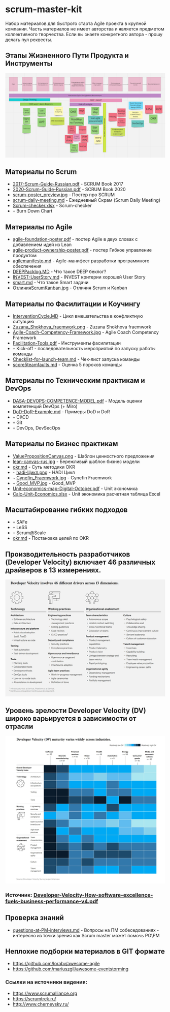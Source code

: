 # scrum-master-kit
Набор материалов для быстрого старта Agile проекта в крупной компании. 
Часть материалов не имеет авторства и является предметом коллективного творчества.
Если вы знаете конкретного автора - прошу делать пул реквесты.


## Этапы Жизненного Пути Продукта и Инструменты
![ProductLifeCycleAddTools](docs/ProductLifeCycleAddTools.jpg)


## Материалы по Scrum 
 * [2017-Scrum-Guide-Russian.pdf](pdf/2017-Scrum-Guide-Russian.pdf) - SCRUM Book 2017
 * [2020-Scrum-Guide-Russian.pdf](pdf/2020-Scrum-Guide-Russian.pdf) - SCRUM Book 2020
 * [scrum-poster_preview.jpg](docs/scrum-poster_preview.jpg)  - Поcтер про SCRUM
 * [scrum-daily-meeting.md](docs/scrum-daily-meeting.md) - Ежедневный Скрам (Scrum Daily Meeting)
 * [Scrum-checker.xlsx](excel/Scrum-checker.xlsx) - Scrum-checker
 * `+` Burn Down Chart 
 
 

## Материалы по Agile
* [agile-foundation-poster.pdf](pdf/agile-foundation-poster.pdf) - постер Agile в двух словах с добавлением идей из Lean 
* [agile-product-ownership-poster.pdf](pdf/agile-product-ownership-poster.pdf) - постер Гибкое управление продуктом
* [agilemanifesto.md](docs/agilemanifesto.md) - Agile-манифест разработки программного обеспечения
* [DEEPPacklog.MD](docs/DEEPPacklog.MD) - Что такое DEEP беклог?
* [INVEST-UserStory.md](docs/INVEST-UserStory.md) - INVEST критерии хорошей User Story
* [smart.md](docs/smart.md) - Что такое Smart задачи
* [ОтличияScrumKanban.jpg](docs/ОличияScrumKanban.jpg) - Отличия Scrum и Kanban


## Материалы по Фасилитации и Коучингу 
 * [InterventionCycle.MD](docs/InterventionCycle.MD) - Цикл вмешательства в конфликтную ситуацию
 * [Zuzana_Shokhova_fraemwork.png](docs/Zuzana_Shokhova_fraemwork.png) - Zuzana Shokhova fraemwork 
 * [Agile-Coach-Competency-Framework.jpg](docs/Agile-Coach-Competency-Framework.jpg) - Agile Coach Competency Framework
 * [Facilitation-Tools.pdf](pdf/Facilitation-Tools.pdf) - Инструменты  фасилитации
 * `+` Kick-off - последовательность мероприятий по запуску работы команды
 * [Checklist-for-launch-team.md](docs/Checklist-for-launch-team.md) - Чек-лист запуска команды
 * [score5teamfaults.md](docs/score5teamfaults.md) - Оценка 5 пороков команды 


## Материалы по Техническим практикам и DevOps
 * [DASA-DEVOPS-COMPETENCE-MODEL.pdf](pdf/DASA-DEVOPS-COMPETENCE-MODEL.pdf) - Модель оценки компетенций DevOps (+ Miro)
 * [DoD-DoR-Example.md](docs/DoD-DoR-Example.md) - Примеры DoD и DoR
 * `+` CI\CD
 * `+` Git 
 * `+` DevOps, DevSecOps


## Материалы по Бизнес практикам 
 * [ValuePropositionCanvas.png](docs/ValuePropositionCanvas.png) - Шаблон ценностного предложения
 * [lean-canvas-rus.jpg](docs/lean-canvas-rus.jpg) - Бережливый шаблон бизнес модели
 * [okr.md](docs/okr.md) - Суть методики OKR
 * `~` [hadi-Цикл.png](docs/hadi-Цикл.png) - HADI Цикл
 * `~` [Cynefin_Fraemwork.jpg](docs/Cynefin_Fraemwork.jpg) - Cynefin Fraemwork
 * `~` [Good_MVP.jpg](docs/Good_MVP.jpg) - Good_MVP
 * [Unit-economics-map-Digital-October.pdf](pdf/Unit-economics-map-Digital-October.pdf) -  Unit экономика
 * [Calc-Unit-Economics.xlsx](excel/Calc-Unit-Economics.xlsx) - Unit экономика расчетная таблица Excel


## Масштабирование гибких подходов
 * `+` SAFe
 * `+` LeSS 
 * `+` Scrum@Scale
 * [okr.md](docs/okr.md) - Постановка целей по OKR




## Производительность разработчиков (Developer Velocity) включает 46 различных драйверов в 13 измерениях.
![Developer-Velocity-46-drivers.jpg](docs/Developer-Velocity-46-drivers.jpg)


## Уровень зрелости Developer Velocity (DV) широко варьируется в зависимости от отрасли
![Developer-Velocity-maturity-varies-widely-across-industries.jpg](docs/Developer-Velocity-maturity-varies-widely-across-industries.jpg)



### Источник: [Developer-Velocity-How-software-excellence-fuels-business-performance-v4.pdf](pdf/Developer-Velocity-How-software-excellence-fuels-business-performance-v4.pdf)



## Проверка знаний 
 * [questions-at-PM-interviews.md](docs/questions-at-PM-interviews.md) - Вопросы на ПМ собеседованиях - интересно из точки зрения как Scrum master может помочь PO\PM


## Неплохие подборки материалов в GIT формате
 * https://github.com/lorabv/awesome-agile
 * https://github.com/mariuszgil/awesome-eventstorming



### Ссылки на источники видения:
 * https://www.scrumalliance.org
 * https://scrumtrek.ru/
 * http://www.chernevsky.ru/
